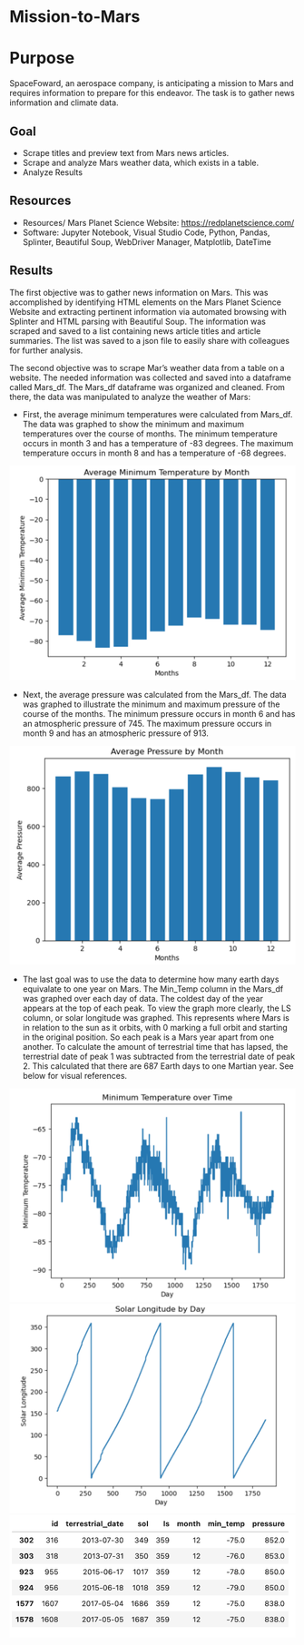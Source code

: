 # Mission-to-Mars

# **Purpose**
SpaceFoward, an aerospace company, is anticipating a mission to Mars and requires information to prepare for this endeavor. The task is to gather news information and climate data.

## **Goal**
- Scrape titles and preview text from Mars news articles.
- Scrape and analyze Mars weather data, which exists in a table.
- Analyze Results 

## **Resources**
- Resources/ Mars Planet Science Website: https://redplanetscience.com/
- Software: Jupyter Notebook, Visual Studio Code, Python, Pandas, Splinter, Beautiful Soup, WebDriver Manager, Matplotlib, DateTime

## **Results**
The first objective was to gather news information on Mars. This was accomplished by identifying HTML elements on the Mars Planet Science Website and extracting pertinent information via automated browsing with Splinter and HTML parsing with Beautiful Soup. The information was scraped and saved to a list containing news article titles and article summaries. The list was saved to a json file to easily share with colleagues for further analysis.

The second objective was to scrape Mar’s weather data from a table on a website. The needed information was collected and saved into a dataframe called Mars_df. The Mars_df dataframe was organized and cleaned.  From there, the data was manipulated to analyze the weather of Mars:

- First, the average minimum temperatures were calculated from Mars_df. The data was graphed to show the minimum and maximum temperatures over the course of months. The minimum temperature occurs in month 3 and has a temperature of -83 degrees. The maximum temperature occurs in month 8 and has a temperature of -68 degrees.

![temps](images/avg_min_temp_month.png)

- Next, the average pressure was calculated from the Mars_df. The data was graphed to illustrate the minimum and maximum pressure of the course of the months. The minimum pressure occurs in month 6 and has an atmospheric pressure of 745. The maximum pressure occurs in month 9 and has an atmospheric pressure of 913.

![pressure](images/avg_pressure_month.png)
- The last goal was to use the data to determine how many earth days equivalate to one year on Mars. The Min_Temp column in the Mars_df was graphed over each day of data. The coldest day of the year appears at the top of each peak. To view the graph more clearly, the LS column, or solar longitude was graphed. This represents where Mars is in relation to the sun as it orbits, with 0 marking a full orbit and starting in the original position. So each peak is a Mars year apart from one another. To calculate the amount of terrestrial time that has lapsed, the terrestrial date of peak 1 was subtracted from the terrestrial date of peak 2. This calculated that there are 687 Earth days to one Martian year. See below for visual references.

![temp](images/temp_over_time.png)
![pressure](images/solar_long.png)
![df](images/df.png)
